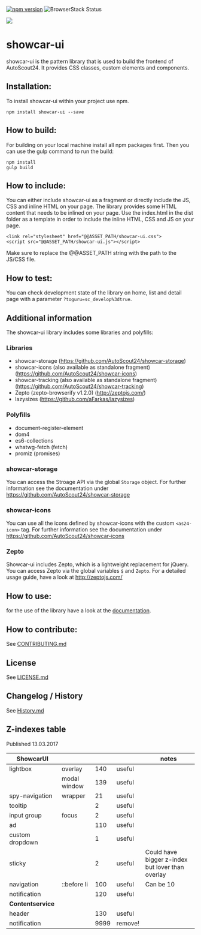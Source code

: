 [![npm version](https://badge.fury.io/js/showcar-ui.svg)](https://badge.fury.io/js/showcar-ui)
![BrowserStack Status](https://www.browserstack.com/automate/badge.svg?badge_key=V3R5K2lFTFVkRG5Ed0p1M0tiM1lhaFJ1Wm9JSllPUFlUMHlVYlp3TVdTdz0tLVhIUFdDVHZwSVk1ME9BWUU2alY0UUE9PQ==--15b92933cc78eb4b925a0778e21e88ae4fe38065)

<img src="https://bstacksupport.zendesk.com/attachments/token/4EkFPJPvuynLZdtPX8ybIapji/?name=Logo-01.svg">

# showcar-ui

showcar-ui is the pattern library that is used to build the frontend of AutoScout24. It provides CSS classes, custom elements and components.

## Installation:

To install showcar-ui within your project use npm.

    npm install showcar-ui --save

## How to build:

For building on your local machine install all npm packages first. Then you can use the gulp command to run the build:

    npm install
    gulp build

## How to include:

You can either include showcar-ui as a fragment or directly include the JS, CSS and inline HTML on your page.
The library provides some HTML content that needs to be inlined on your page. Use the index.html in the dist folder as a template in order to include the inline HTML, CSS and JS on your page.

    <link rel="stylesheet" href="@@ASSET_PATH/showcar-ui.css">
    <script src="@@ASSET_PATH/showcar-ui.js"></script>

Make sure to replace the @@ASSET_PATH string with the path to the JS/CSS file.

## How to test:

You can check development state of the library on home, list and detail page with a parameter `?toguru=sc_develop%3dtrue`.

## Additional information

The showcar-ui library includes some libraries and polyfills:

### Libraries

* showcar-storage (https://github.com/AutoScout24/showcar-storage)
* showcar-icons (also available as standalone fragment) (https://github.com/AutoScout24/showcar-icons)
* showcar-tracking (also available as standalone fragment) (https://github.com/AutoScout24/showcar-tracking)
* Zepto (zepto-browserify v1.2.0) (http://zeptojs.com/)
* lazysizes (https://github.com/aFarkas/lazysizes)

### Polyfills

* document-register-element
* dom4
* es6-collections
* whatwg-fetch (fetch)
* promiz (promises)

### showcar-storage

You can access the Stroage API via the global `Storage` object. For further information see the documentation under https://github.com/AutoScout24/showcar-storage

### showcar-icons

You can use all the icons defined by showcar-icons with the custom `<as24-icon>` tag. For further information see the documentation under https://github.com/AutoScout24/showcar-icons

### Zepto

Showcar-ui includes Zepto, which is a lightweight replacement for jQuery. You can access Zepto via the global variables `$` and `Zepto`.
For a detailed usage guide, have a look at http://zeptojs.com/

## How to use:

for the use of the library have a look at the [documentation](https://autoscout24.github.io/showcar-ui/).

## How to contribute:

See [CONTRIBUTING.md](CONTRIBUTING.md)

## License

See [LICENSE.md](LICENSE.md)

## Changelog / History

See [History.md](History.md)

## Z-indexes table

Published 13.03.2017

| ShowcarUI       |               |       |      |notes    |
| --------------- |---------------|-------|------|---------|
| lightbox        | overlay       |  140  |useful|         |
|                 | modal window  |  139  |useful|         |
| spy-navigation  | wrapper       |  21   |useful|         |
| tooltip         |               |  2    |useful|         |
| input group     | focus         |  2    |useful|         |
| ad              |               |  110  |useful|         |
| custom dropdown |               |  1    |useful|         |
| sticky          |               |  2    |useful| Could have bigger z-index but lover than overlay        |
| navigation      | ::before li   |  100  |useful| Can be 10        |
| notification    |               |  120  |useful|         |
| **Contentservice**     |        |       |      |         |
| header          |               |  130  |useful|         |
| notification    |               |  9999 |remove!|         |
